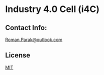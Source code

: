 # Industry 4.0 Cell (i4C)

## Contact Info:
Roman.Parak@outlook.com

## License
[MIT](https://choosealicense.com/licenses/mit/)
